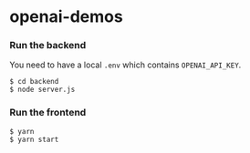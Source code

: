 # openai-demos

### Run the backend

You need to have a local `.env` which contains `OPENAI_API_KEY`.

```
$ cd backend
$ node server.js
```

### Run the frontend

```
$ yarn
$ yarn start
```
